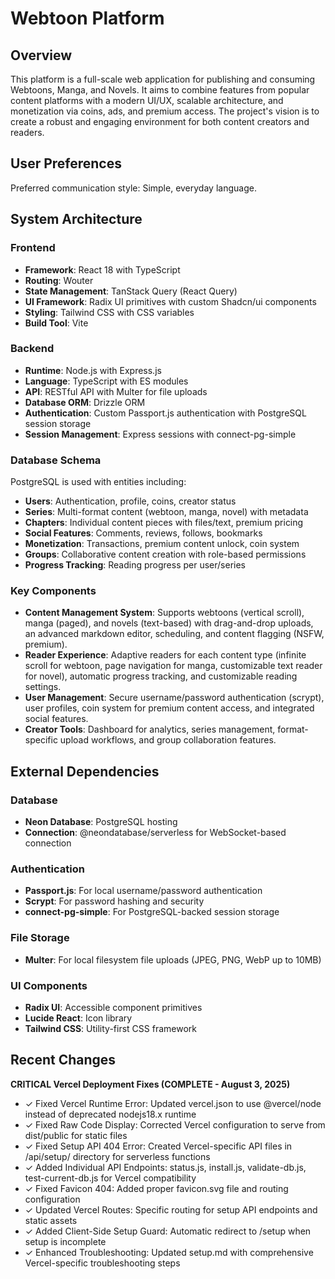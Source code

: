 # Webtoon Platform

## Overview
This platform is a full-scale web application for publishing and consuming Webtoons, Manga, and Novels. It aims to combine features from popular content platforms with a modern UI/UX, scalable architecture, and monetization via coins, ads, and premium access. The project's vision is to create a robust and engaging environment for both content creators and readers.

## User Preferences
Preferred communication style: Simple, everyday language.

## System Architecture

### Frontend
- **Framework**: React 18 with TypeScript
- **Routing**: Wouter
- **State Management**: TanStack Query (React Query)
- **UI Framework**: Radix UI primitives with custom Shadcn/ui components
- **Styling**: Tailwind CSS with CSS variables
- **Build Tool**: Vite

### Backend
- **Runtime**: Node.js with Express.js
- **Language**: TypeScript with ES modules
- **API**: RESTful API with Multer for file uploads
- **Database ORM**: Drizzle ORM
- **Authentication**: Custom Passport.js authentication with PostgreSQL session storage
- **Session Management**: Express sessions with connect-pg-simple

### Database Schema
PostgreSQL is used with entities including:
- **Users**: Authentication, profile, coins, creator status
- **Series**: Multi-format content (webtoon, manga, novel) with metadata
- **Chapters**: Individual content pieces with files/text, premium pricing
- **Social Features**: Comments, reviews, follows, bookmarks
- **Monetization**: Transactions, premium content unlock, coin system
- **Groups**: Collaborative content creation with role-based permissions
- **Progress Tracking**: Reading progress per user/series

### Key Components
- **Content Management System**: Supports webtoons (vertical scroll), manga (paged), and novels (text-based) with drag-and-drop uploads, an advanced markdown editor, scheduling, and content flagging (NSFW, premium).
- **Reader Experience**: Adaptive readers for each content type (infinite scroll for webtoon, page navigation for manga, customizable text reader for novel), automatic progress tracking, and customizable reading settings.
- **User Management**: Secure username/password authentication (scrypt), user profiles, coin system for premium content access, and integrated social features.
- **Creator Tools**: Dashboard for analytics, series management, format-specific upload workflows, and group collaboration features.

## External Dependencies

### Database
- **Neon Database**: PostgreSQL hosting
- **Connection**: @neondatabase/serverless for WebSocket-based connection

### Authentication
- **Passport.js**: For local username/password authentication
- **Scrypt**: For password hashing and security
- **connect-pg-simple**: For PostgreSQL-backed session storage

### File Storage
- **Multer**: For local filesystem file uploads (JPEG, PNG, WebP up to 10MB)

### UI Components
- **Radix UI**: Accessible component primitives
- **Lucide React**: Icon library
- **Tailwind CSS**: Utility-first CSS framework

## Recent Changes

**CRITICAL Vercel Deployment Fixes (COMPLETE - August 3, 2025)**
- ✓ Fixed Vercel Runtime Error: Updated vercel.json to use @vercel/node instead of deprecated nodejs18.x runtime
- ✓ Fixed Raw Code Display: Corrected Vercel configuration to serve from dist/public for static files
- ✓ Fixed Setup API 404 Error: Created Vercel-specific API files in /api/setup/ directory for serverless functions
- ✓ Added Individual API Endpoints: status.js, install.js, validate-db.js, test-current-db.js for Vercel compatibility
- ✓ Fixed Favicon 404: Added proper favicon.svg file and routing configuration
- ✓ Updated Vercel Routes: Specific routing for setup API endpoints and static assets
- ✓ Added Client-Side Setup Guard: Automatic redirect to /setup when setup is incomplete
- ✓ Enhanced Troubleshooting: Updated setup.md with comprehensive Vercel-specific troubleshooting steps